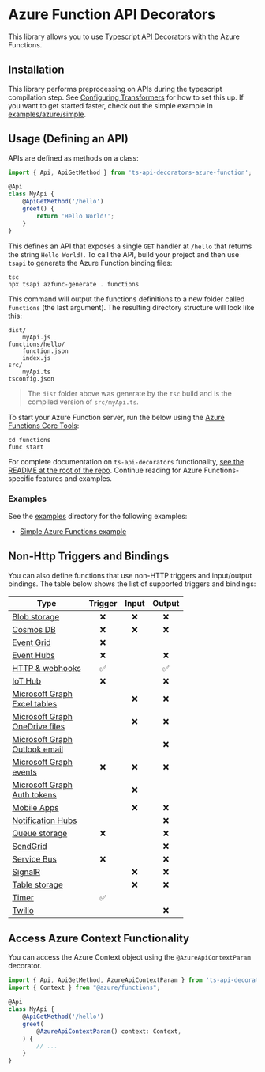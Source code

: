 # Azure Function API Decorators
This library allows you to use [Typescript API Decorators](https://github.com/Mobius5150/ts-api-decorators) with the Azure Functions.

## Installation
This library performs preprocessing on APIs during the typescript compilation step. See [Configuring Transformers](../../ConfiguringTransformers.md) for how to set this up. If you want to get started faster, check out the simple example in [examples/azure/simple](../../examples/azure/simple).

## Usage (Defining an API)
APIs are defined as methods on a class:
```typescript
import { Api, ApiGetMethod } from 'ts-api-decorators-azure-function';

@Api
class MyApi {
	@ApiGetMethod('/hello')
	greet() {
		return 'Hello World!';
	}
}
```

This defines an API that exposes a single `GET` handler at `/hello` that returns the string `Hello World!`. To call the API, build your project and then use `tsapi` to generate the Azure Function binding files:
```
tsc
npx tsapi azfunc-generate . functions
```

This command will output the functions definitions to a new folder called `functions` (the last argument). The resulting directory structure will look like this:
```
dist/
	myApi.js
functions/hello/
	function.json
	index.js
src/
	myApi.ts
tsconfig.json
```

> The `dist` folder above was generate by the `tsc` build and is the compiled version of `src/myApi.ts`.

To start your Azure Function server, run the below using the [Azure Functions Core Tools](https://docs.microsoft.com/en-us/azure/azure-functions/functions-run-local):
```
cd functions
func start
```

For complete documentation on `ts-api-decorators` functionality, [see the README at the root of the repo](../../). Continue reading for Azure Functions-specific features and examples.

### Examples

See the [examples](/examples/azure-function) directory for the following examples:

- [Simple Azure Functions example](/examples/azure-function/simple)

## Non-Http Triggers and Bindings
You can also define functions that use non-HTTP triggers and input/output bindings. The table below shows the list of supported triggers and bindings:

| Type | Trigger | Input | Output |
| ---- | :------: | :---: | :----: |
| [Blob storage](../articles/azure-functions/functions-bindings-storage-blob.md)          |❌|❌|❌|
| [Cosmos DB](../articles/azure-functions/functions-bindings-documentdb.md)               |❌|❌|❌|
| [Event Grid](../articles/azure-functions/functions-bindings-event-grid.md)              |❌| | |
| [Event Hubs](../articles/azure-functions/functions-bindings-event-hubs.md)              |❌| |❌|
| [HTTP & webhooks](../articles/azure-functions/functions-bindings-http-webhook.md)             |✅| |✅|
| [IoT Hub](../articles/azure-functions/functions-bindings-event-iot.md)             |❌| |❌|
| [Microsoft Graph<br/>Excel tables](../articles/azure-functions/functions-bindings-microsoft-graph.md)   | |❌|❌|
| [Microsoft Graph<br/>OneDrive files](../articles/azure-functions/functions-bindings-microsoft-graph.md) | |❌|❌|
| [Microsoft Graph<br/>Outlook email](../articles/azure-functions/functions-bindings-microsoft-graph.md)  | | |❌|
| [Microsoft Graph<br/>events](../articles/azure-functions/functions-bindings-microsoft-graph.md)         |❌|❌|❌|
| [Microsoft Graph<br/>Auth tokens](../articles/azure-functions/functions-bindings-microsoft-graph.md)    | |❌| |
| [Mobile Apps](../articles/azure-functions/functions-bindings-mobile-apps.md)             | |❌|❌|
| [Notification Hubs](../articles/azure-functions/functions-bindings-notification-hubs.md) || |❌|
| [Queue storage](../articles/azure-functions/functions-bindings-storage-queue.md)         |❌| |❌|
| [SendGrid](../articles/azure-functions/functions-bindings-sendgrid.md)                   ||  |❌|
| [Service Bus](../articles/azure-functions/functions-bindings-service-bus.md)             |❌| |❌|
| [SignalR](../articles/azure-functions/functions-bindings-signalr-service.md)              ||❌|❌|
| [Table storage](../articles/azure-functions/functions-bindings-storage-table.md)         | |❌|❌|
| [Timer](./docs/bindings/timer.md)                         |✅| | |
| [Twilio](../articles/azure-functions/functions-bindings-twilio.md)                       | | |❌|


## Access Azure Context Functionality
You can access the Azure Context object using the `@AzureApiContextParam` decorator.
```typescript
import { Api, ApiGetMethod, AzureApiContextParam } from 'ts-api-decorators-azure-function';
import { Context } from "@azure/functions";

@Api
class MyApi {
	@ApiGetMethod('/hello')
	greet(
		@AzureApiContextParam() context: Context,
	) {
		// ...
	}
}
```